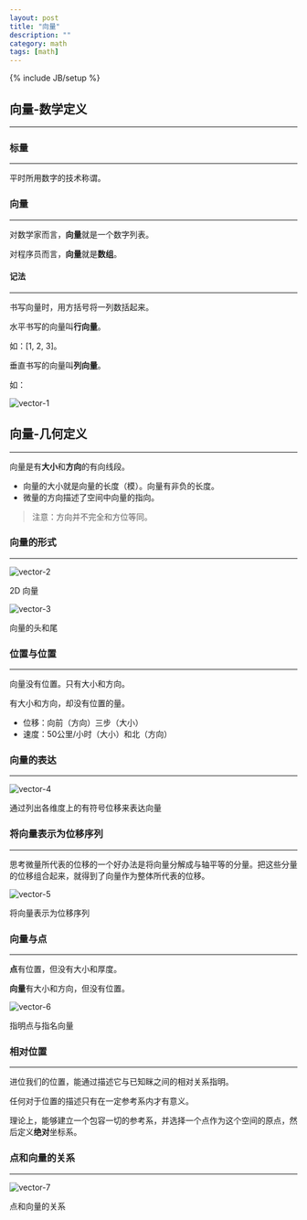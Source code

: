 ```yaml
---
layout: post
title: "向量"
description: ""
category: math
tags: [math]
---
```

{% include JB/setup %}

## 向量-数学定义
---

### 标量
---

平时所用数字的技术称谓。

### 向量
---

对数学家而言，**向量**就是一个数字列表。

对程序员而言，**向量**就是**数组**。

#### 记法
---

书写向量时，用方括号将一列数括起来。

水平书写的向量叫**行向量**。

如：[1, 2, 3]。

垂直书写的向量叫**列向量**。

如：

![vector-1](/assets/img/math/vector-1.png)

## 向量-几何定义
---

向量是有**大小**和**方向**的有向线段。

* 向量的大小就是向量的长度（模）。向量有非负的长度。
* 微量的方向描述了空间中向量的指向。

> 注意：方向并不完全和方位等同。

### 向量的形式
---

![vector-2](/assets/img/math/vector-2.png)

2D 向量

![vector-3](/assets/img/math/vector-3.png)

向量的头和尾

### 位置与位置
---

向量没有位置。只有大小和方向。

有大小和方向，却没有位置的量。

* 位移：向前（方向）三步（大小）
* 速度：50公里/小时（大小）和北（方向）

### 向量的表达
---

![vector-4](/assets/img/math/vector-4.png)

通过列出各维度上的有符号位移来表达向量

### 将向量表示为位移序列
---

思考微量所代表的位移的一个好办法是将向量分解成与轴平等的分量。把这些分量的位移组合起来，就得到了向量作为整体所代表的位移。

![vector-5](/assets/img/math/vector-5.png)

将向量表示为位移序列

### 向量与点
---

**点**有位置，但没有大小和厚度。

**向量**有大小和方向，但没有位置。

![vector-6](/assets/img/math/vector-6.png)

指明点与指名向量

### 相对位置
---

进位我们的位置，能通过描述它与已知眯之间的相对关系指明。

任何对于位置的描述只有在一定参考系内才有意义。

理论上，能够建立一个包容一切的参考系，并选择一个点作为这个空间的原点，然后定义**绝对**坐标系。

### 点和向量的关系
---

![vector-7](/assets/img/math/vector-7.png)

点和向量的关系
